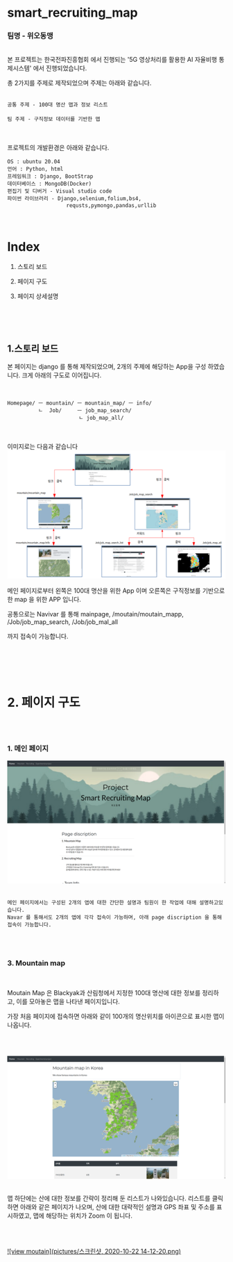 # smart_recruiting_map  
### 팀명 - 위오동맹


<br>
본 프로젝트는 한국전파진흥협회 에서 진행되는 '5G 영상처리를 활용한 AI 자율비행 통제시스템' 에서 진행되었습니다.

총 2가지를 주제로 제작되었으며 주제는 아래와 같습니다.
<br><br>

    공통 주제 - 100대 명산 맵과 정보 리스트

    팀 주제 - 구직정보 데이터를 기반한 맵

<br><br>
프로젝트의 개발환경은 아래와 같습니다.

    OS : ubuntu 20.04
    언어 : Python, html
    프레임워크 : Django, BootStrap
    데이터베이스 : MongoDB(Docker)
    편집기 및 디버거 - Visual studio code
    파이썬 라이브러리 - Django,selenium,folium,bs4,
                       requsts,pymongo,pandas,urllib


<br>


# Index 

1. 스토리 보드

2. 페이지 구도

3. 페이지 상세설명
<br>
<br>
<br>



## 1.스토리 보드

본 페이지는 django 를 통해 제작되었으며, 2개의 주제에 해당하는 App을 구성 하였습니다.
크게 아래의 구도로 이어집니다.

<br>

    Homepage/ ㅡ mountain/ ㅡ mountain_map/ ㅡ info/
              ㄴ  Job/     ㅡ job_map_search/
                           ㄴ job_map_all/


<br>
<br>
이미지로는 다음과 같습니다

<img src='pictures/스토리보드.png'>

메인 페이지로부터 왼쪽은 100대 명산을 위한 App 이며 오른쪽은 구직정보를 기반으로 한 map 을 위한 APP 입니다.

공통으로는 Navivar 를 통해 mainpage, /moutain/moutain_mapp, /Job/job_map_search, /Job/job_mal_all 

까지 접속이 가능합니다.

<br>
<br>
<br>
<br>

# 2. 페이지 구도

<br>
<br>

### 1. 메인 페이지

<img src='pictures/스크린샷, 2020-10-22 14-12-04.png'>

<br>
<br>

    메인 페이지에서는 구성된 2개의 앱에 대한 간단한 설명과 팀원이 한 작업에 대해 설명하고있습니다.
    Navar 를 통해서도 2개의 앱에 각각 접속이 가능하며, 아래 page discription 을 통해 접속이 가능합니다.


<br>
<br>

### 3. Mountain map

<br>

Moutain Map 은 Blackyak과 산림청에서 지정한 100대 명산에 대한 정보를 정리하고, 이를 모아놓은 맵을 나타낸 페이지입니다.

가장 처음 페이지에 접속하면 아래와 같이 100개의 명산위치를 아이콘으로 표시한 맵이 나옵니다.

<br><br>

<img src='pictures/스크린샷, 2020-10-22 14-12-15.png'>


<br>
<br>

맵 하단에는 산에 대한 정보를 간략이 정리해 둔 리스트가 나와있습니다. 
리스트를 클릭하면 아래와 같은 페이지가 나오며, 산에 대한 대략적인 설명과 GPS 좌표 및 주소를 표시하였고, 맵에 해당하는 위치가 Zoom 이 됩니다.

<br>
<br>


[![view moutain](pictures/스크린샷, 2020-10-22 14-12-20.png)](https://www.youtube.com/watch?v=WThlCfFKSes) 


